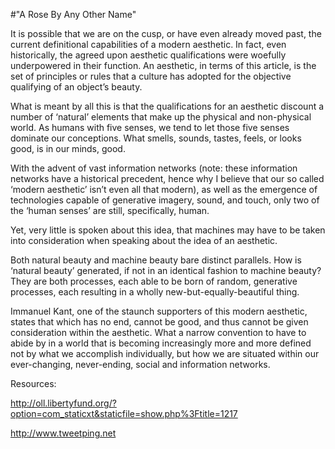 #"A Rose By Any Other Name"

It is possible that we are on the cusp, or have even already moved past, the current definitional capabilities of a modern aesthetic. In fact, even historically, the agreed upon aesthetic qualifications were woefully underpowered in their function. An aesthetic, in terms of this article, is the set of principles or rules that a culture has adopted for the objective qualifying of an object’s beauty.

<!-- more -->

What is meant by all this is that the qualifications for an aesthetic discount a number of ‘natural’ elements that make up the physical and non-physical world. As humans with five senses, we tend to let those five senses dominate our conceptions. What smells, sounds, tastes, feels, or looks good, is in our minds, good.

With the advent of vast information networks (note: these information networks have a historical precedent, hence why I believe that our so called ‘modern aesthetic’ isn’t even all that modern), as well as the emergence of technologies capable of generative imagery, sound, and touch, only two of the ‘human senses’ are still, specifically, human.

Yet, very little is spoken about this idea, that machines may have to be taken into consideration when speaking about the idea of an aesthetic.

Both natural beauty and machine beauty bare distinct parallels. How is ‘natural beauty’ generated, if not in an identical fashion to machine beauty? They are both processes, each able to be born of random, generative processes, each resulting in a wholly new-but-equally-beautiful thing.

Immanuel Kant, one of the staunch supporters of this modern aesthetic, states that which has no end, cannot be good, and thus cannot be given consideration within the aesthetic. What a narrow convention to have to abide by in a world that is becoming increasingly more and more defined not by what we accomplish individually, but how we are situated within our ever-changing, never-ending, social and information networks.

Resources:

http://oll.libertyfund.org/?option=com_staticxt&staticfile=show.php%3Ftitle=1217

http://www.tweetping.net
